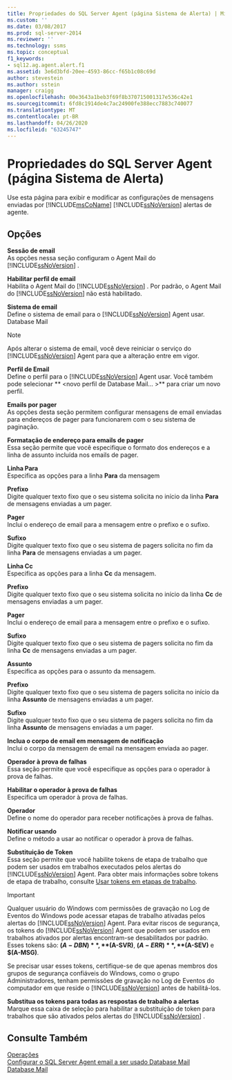 ```yaml
---
title: Propriedades do SQL Server Agent (página Sistema de Alerta) | Microsoft Docs
ms.custom: ''
ms.date: 03/08/2017
ms.prod: sql-server-2014
ms.reviewer: ''
ms.technology: ssms
ms.topic: conceptual
f1_keywords:
- sql12.ag.agent.alert.f1
ms.assetid: 3e6d3bfd-20ee-4593-86cc-f65b1c08c69d
author: stevestein
ms.author: sstein
manager: craigg
ms.openlocfilehash: 00e3643a1beb3f69f8b370715001317e536c42e1
ms.sourcegitcommit: 6fd8c1914de4c7ac24900fe388ecc7883c740077
ms.translationtype: MT
ms.contentlocale: pt-BR
ms.lasthandoff: 04/26/2020
ms.locfileid: "63245747"
---
```

# <a name="sql-server-agent-properties-alert-system-page"></a>Propriedades do SQL Server Agent (página Sistema de Alerta)
  Use esta página para exibir e modificar as configurações de mensagens enviadas por [!INCLUDE[msCoName](../../includes/msconame-md.md)] [!INCLUDE[ssNoVersion](../../includes/ssnoversion-md.md)] alertas de agente.  
  
## <a name="options"></a>Opções  
 **Sessão de email**  
 As opções nessa seção configuram o Agent Mail do [!INCLUDE[ssNoVersion](../../includes/ssnoversion-md.md)] .  
  
 **Habilitar perfil de email**  
 Habilita o Agent Mail do [!INCLUDE[ssNoVersion](../../includes/ssnoversion-md.md)] . Por padrão, o Agent Mail do [!INCLUDE[ssNoVersion](../../includes/ssnoversion-md.md)] não está habilitado.  
  
 **Sistema de email**  
 Define o sistema de email para o [!INCLUDE[ssNoVersion](../../includes/ssnoversion-md.md)] Agent usar. Database Mail  
  
> [!NOTE]  
>  Após alterar o sistema de email, você deve reiniciar o serviço do [!INCLUDE[ssNoVersion](../../includes/ssnoversion-md.md)] Agent para que a alteração entre em vigor.  
  
 **Perfil de Email**  
 Define o perfil para o [!INCLUDE[ssNoVersion](../../includes/ssnoversion-md.md)] Agent usar. Você também pode selecionar ** \<novo perfil de Database Mail... >** para criar um novo perfil.  
  
 **Emails por pager**  
 As opções desta seção permitem configurar mensagens de email enviadas para endereços de pager para funcionarem com o seu sistema de paginação.  
  
 **Formatação de endereço para emails de pager**  
 Essa seção permite que você especifique o formato dos endereços e a linha de assunto incluída nos emails de pager.  
  
 **Linha Para**  
 Especifica as opções para a linha **Para** da mensagem  
  
 **Prefixo**  
 Digite qualquer texto fixo que o seu sistema solicita no início da linha **Para** de mensagens enviadas a um pager.  
  
 **Pager**  
 Inclui o endereço de email para a mensagem entre o prefixo e o sufixo.  
  
 **Sufixo**  
 Digite qualquer texto fixo que o seu sistema de pagers solicita no fim da linha **Para** de mensagens enviadas a um pager.  
  
 **Linha Cc**  
 Especifica as opções para a linha **Cc** da mensagem.  
  
 **Prefixo**  
 Digite qualquer texto fixo que o seu sistema solicita no início da linha **Cc** de mensagens enviadas a um pager.  
  
 **Pager**  
 Inclui o endereço de email para a mensagem entre o prefixo e o sufixo.  
  
 **Sufixo**  
 Digite qualquer texto fixo que o seu sistema de pagers solicita no fim da linha **Cc** de mensagens enviadas a um pager.  
  
 **Assunto**  
 Especifica as opções para o assunto da mensagem.  
  
 **Prefixo**  
 Digite qualquer texto fixo que o seu sistema de pagers solicita no início da linha **Assunto** de mensagens enviadas a um pager.  
  
 **Sufixo**  
 Digite qualquer texto fixo que o seu sistema de pagers solicita no fim da linha **Assunto** de mensagens enviadas a um pager.  
  
 **Inclua o corpo de email em mensagem de notificação**  
 Inclui o corpo da mensagem de email na mensagem enviada ao pager.  
  
 **Operador à prova de falhas**  
 Essa seção permite que você especifique as opções para o operador à prova de falhas.  
  
 **Habilitar o operador à prova de falhas**  
 Especifica um operador à prova de falhas.  
  
 **Operador**  
 Define o nome do operador para receber notificações à prova de falhas.  
  
 **Notificar usando**  
 Define o método a usar ao notificar o operador à prova de falhas.  
  
 **Substituição de Token**  
 Essa seção permite que você habilite tokens de etapa de trabalho que podem ser usados em trabalhos executados pelos alertas do [!INCLUDE[ssNoVersion](../../includes/ssnoversion-md.md)] Agent. Para obter mais informações sobre tokens de etapa de trabalho, consulte [Usar tokens em etapas de trabalho](use-tokens-in-job-steps.md).  
  
> [!IMPORTANT]  
>  Qualquer usuário do Windows com permissões de gravação no Log de Eventos do Windows pode acessar etapas de trabalho ativadas pelos alertas do [!INCLUDE[ssNoVersion](../../includes/ssnoversion-md.md)] Agent. Para evitar riscos de segurança, os tokens do [!INCLUDE[ssNoVersion](../../includes/ssnoversion-md.md)] Agent que podem ser usados em trabalhos ativados por alertas encontram-se desabilitados por padrão. Esses tokens são: **$(A-DBN)**, **$(A-SVR)**, **$(A-ERR)**, **$(A-SEV)** e **$(A-MSG)**.  
>   
>  Se precisar usar esses tokens, certifique-se de que apenas membros dos grupos de segurança confiáveis do Windows, como o grupo Administradores, tenham permissões de gravação no Log de Eventos do computador em que reside o [!INCLUDE[ssNoVersion](../../includes/ssnoversion-md.md)] antes de habilitá-los.  
  
 **Substitua os tokens para todas as respostas de trabalho a alertas**  
 Marque essa caixa de seleção para habilitar a substituição de token para trabalhos que são ativados pelos alertas do [!INCLUDE[ssNoVersion](../../includes/ssnoversion-md.md)] .  
  
## <a name="see-also"></a>Consulte Também  
 [Operações](operators.md)   
 [Configurar o SQL Server Agent email a ser usado Database Mail](../../relational-databases/database-mail/configure-sql-server-agent-mail-to-use-database-mail.md)   
 [Database Mail](../../relational-databases/database-mail/database-mail.md)  
  
  

